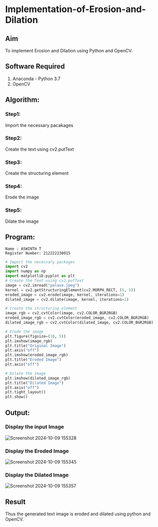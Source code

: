 # Implementation-of-Erosion-and-Dilation
## Aim
To implement Erosion and Dilation using Python and OpenCV.
## Software Required
1. Anaconda - Python 3.7
2. OpenCV
## Algorithm:
### Step1:
Import the necessary pacakages
### Step2:
Create the text using cv2.putText
### Step3:
Create the structuring element
### Step4:
Erode the image
### Step5:
Dilate  the image
 
## Program:
```
Name : ASWINTH T
Register Number: 212222230015
```
``` Python
# Import the necessary packages
import cv2
import numpy as np
import matplotlib.pyplot as plt                                                                                                                                                                                                                                                                                           
# Create the Text using cv2.putText
image = cv2.imread("palase.jpeg")
kernel = cv2.getStructuringElement(cv2.MORPH_RECT, (5, 5))
eroded_image = cv2.erode(image, kernel, iterations=1)
dilated_image = cv2.dilate(image, kernel, iterations=1)

# Create the structuring element
image_rgb = cv2.cvtColor(image, cv2.COLOR_BGR2RGB)
eroded_image_rgb = cv2.cvtColor(eroded_image, cv2.COLOR_BGR2RGB)
dilated_image_rgb = cv2.cvtColor(dilated_image, cv2.COLOR_BGR2RGB)

# Erode the image
plt.figure(figsize=(10, 5))
plt.imshow(image_rgb)
plt.title("Original Image")
plt.axis("off")
plt.imshow(eroded_image_rgb)
plt.title("Eroded Image")
plt.axis("off")

# Dilate the image
plt.imshow(dilated_image_rgb)
plt.title("Dilated Image")
plt.axis("off")
plt.tight_layout()
plt.show()


```
## Output:

### Display the input Image
![Screenshot 2024-10-09 155328](https://github.com/user-attachments/assets/6cfa29cb-baff-4d40-aede-5affaef90e7e)

### Display the Eroded Image
![Screenshot 2024-10-09 155345](https://github.com/user-attachments/assets/2f4dfe57-25f8-45f1-96eb-b6094b64e1d6)

### Display the Dilated Image
![Screenshot 2024-10-09 155357](https://github.com/user-attachments/assets/76f39d2b-97fb-4e37-8ff2-ad9f2c5aec09)

## Result
Thus the generated text image is eroded and dilated using python and OpenCV.
